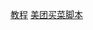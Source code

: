 [教程](https://g.pro.autojs.org/docs/#/zh-cn/canvas)
[美团买菜脚本](https://github.com/qulingyuan/robVeg/blob/master/main.js)
